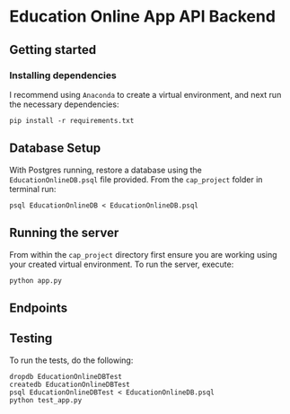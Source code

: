# Education Online App API Backend
## Getting started
### Installing dependencies

I recommend using `Anaconda` to create a virtual environment, and next run the necessary dependencies:
```
pip install -r requirements.txt
```

## Database Setup
With Postgres running, restore a database using the `EducationOnlineDB.psql` file provided. From the `cap_project` folder in terminal run:
```
psql EducationOnlineDB < EducationOnlineDB.psql
```

## Running the server
From within the `cap_project` directory first ensure you are working using your created virtual environment.
To run the server, execute:

```
python app.py
```

## Endpoints


## Testing
To run the tests, do the following:
```
dropdb EducationOnlineDBTest
createdb EducationOnlineDBTest
psql EducationOnlineDBTest < EducationOnlineDB.psql
python test_app.py
```
